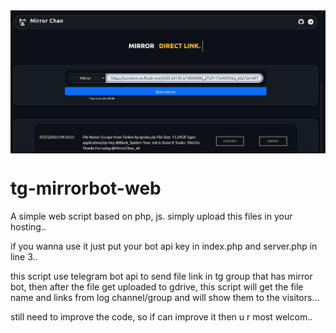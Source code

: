 <img src="https://raw.githubusercontent.com/Tas33n/tg-mirrorbot-web/main/mirrorChan.jpg" align="center" >


# tg-mirrorbot-web
A simple web script based on php, js.
simply upload this files in your hosting..

if you wanna use it just put your bot api key in index.php and server.php in line 3..

this script use telegram bot api to send file link in tg group that has mirror bot, 
then after the file get uploaded to gdrive, this script will get the file name and links from log channel/group and will show them to the visitors...

still need to improve the code, so if can improve it then u r most welcom..
